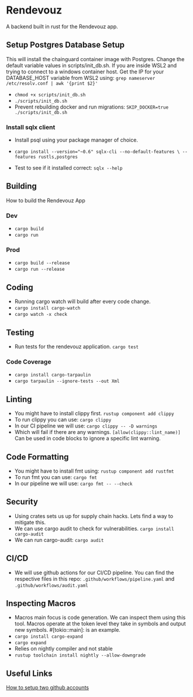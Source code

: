 # Rendevouz
A backend built in rust for the Rendevouz app.
## Setup Postgres Database Setup
This will install the chainguard container image with Postgres. Change the default variable values in scripts/init_db.sh. If you are inside WSL2 and trying to connect to a windows container host. Get the IP for your DATABASE_HOST variable from WSL2 using: `grep nameserver /etc/resolv.conf | awk '{print $2}'`
- `chmod +x scripts/init_db.sh`
- `./scripts/init_db.sh`
- Prevent rebuilding docker and run migrations: `SKIP_DOCKER=true ./scripts/init_db.sh`

### Install sqlx client
- Install psql using your package manager of choice.
- `cargo install --version="~0.6" sqlx-cli --no-default-features \
--features rustls,postgres`

- Test to see if it installed correct: `sqlx --help`

## Building
How to build the Rendevouz App

### Dev
- `cargo build`
- `cargo run`

### Prod
- `cargo build --release`
- `cargo run --release`

## Coding
- Running cargo watch will build after every code change.
- `cargo install cargo-watch`
- `cargo watch -x check`

## Testing
- Run tests for the rendevouz application.
`cargo test`

### Code Coverage
- `cargo install cargo-tarpaulin`
- `cargo tarpaulin --ignore-tests --out Xml`

## Linting
- You might have to install clippy first.
`rustup component add clippy`
- To run clippy you can use:
`cargo clippy`
- In our CI pipeline we will use:
`cargo clippy -- -D warnings`
- Which will fail if there are any warnings.
`[allow(clippy::lint_name)]` Can be used in code blocks to ignore a specific lint warning.
## Code Formatting
- You might have to install fmt using:
`rustup component add rustfmt`
- To run fmt you can use:
`cargo fmt`
- In our pipeline we will use:
`cargo fmt -- --check`

## Security
- Using crates sets us up for supply chain hacks. Lets find a way to mitigate this.
- We can use cargo audit to check for vulnerabilities. `cargo install cargo-audit`
- We can run cargo-audit: `cargo audit`

## CI/CD
- We will use github actions for our CI/CD pipeline. You can find the respective files in this repo:
`.github/workflows/pipeline.yaml` and `.github/workflows/audit.yaml`

## Inspecting Macros
- Macros main focus is code generation. We can inspect them using this tool. Macros operate at the token level they take in symbols and output new symbols. #[tokio::main]: is an example. 
- `cargo install cargo-expand`
- `cargo expand`
- Relies on nightly compiler and not stable
- `rustup toolchain install nightly --allow-downgrade`

## Useful Links
[How to setup two github accounts](https://gist.github.com/rahularity/86da20fe3858e6b311de068201d279e3)